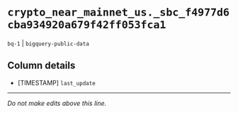 # `crypto_near_mainnet_us._sbc_f4977d6cba934920a679f42ff053fca1`
`bq-1` | `bigquery-public-data`

## Column details
* [TIMESTAMP] `last_update`

-------------------------------------------------------------------------------
*Do not make edits above this line.*
